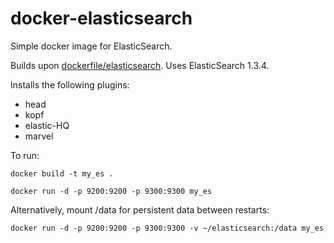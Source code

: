 docker-elasticsearch
====================

Simple docker image for ElasticSearch.

Builds upon [dockerfile/elasticsearch](https://github.com/dockerfile/elasticsearch).
Uses ElasticSearch 1.3.4.

Installs the following plugins:
* head
* kopf
* elastic-HQ
* marvel


To run:

    docker build -t my_es .

    docker run -d -p 9200:9200 -p 9300:9300 my_es

Alternatively, mount /data for persistent data between restarts:

    docker run -d -p 9200:9200 -p 9300:9300 -v ~/elasticsearch:/data my_es
